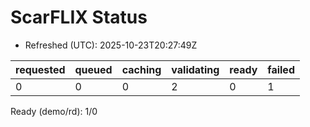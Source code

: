 ﻿# ScarFLIX Status

* Refreshed (UTC): 2025-10-23T20:27:49Z

| requested | queued | caching | validating | ready | failed |
|-----------|--------|---------|------------|-------|--------|
| 0 | 0 | 0 | 2 | 0 | 1 |

Ready (demo/rd): 1/0
